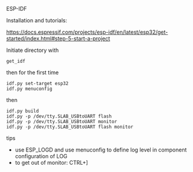 ESP-IDF

Installation and tutorials:

https://docs.espressif.com/projects/esp-idf/en/latest/esp32/get-started/index.html#step-5-start-a-project



Initiate directory with 

```get_idf```

then for the first time

```
idf.py set-target esp32
idf.py menuconfig

```

then

```
idf.py build
idf.py -p /dev/tty.SLAB_USBtoUART flash
idf.py -p /dev/tty.SLAB_USBtoUART monitor
idf.py -p /dev/tty.SLAB_USBtoUART flash monitor

```


tips

* use ESP_LOGD and use menuconfig to define log level in component configuration of LOG
* to get out of monitor: CTRL+]





